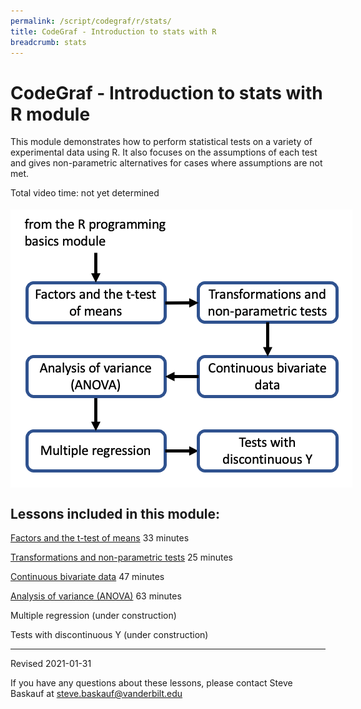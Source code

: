 ```yaml
---
permalink: /script/codegraf/r/stats/
title: CodeGraf - Introduction to stats with R
breadcrumb: stats
---
```


# CodeGraf - Introduction to stats with R module

This module demonstrates how to perform statistical tests on a variety of experimental data using R. It also focuses on the assumptions of each test and gives non-parametric alternatives for cases where assumptions are not met.

Total video time: not yet determined

<!-- Save for Web Slices (rstats.psd) -->
<div style="position:relative; left:0px; top:0px; width:547px; height:449px;">
	<div style="position:absolute; left:0px; top:0px; width:547px; height:10px;">
		<img src="images/rstats_01.gif" width="547" height="10" alt="">
	</div>
	<div style="position:absolute; left:0px; top:10px; width:25px; height:439px;">
		<img src="images/rstats_02.gif" width="25" height="439" alt="">
	</div>
	<div style="position:absolute; left:25px; top:10px; width:222px; height:62px;">
		<a href="../basics"
			onmouseover="window.status='R programming basics module';  return true;"
			onmouseout="window.status='';  return true;">
			<img src="images/rstats_03.gif" width="222" height="62" border="0" alt="R programming basics module"></a>
	</div>
	<div style="position:absolute; left:247px; top:10px; width:300px; height:112px;">
		<img src="images/rstats_04.gif" width="300" height="112" alt="">
	</div>
	<div style="position:absolute; left:25px; top:72px; width:222px; height:50px;">
		<img src="images/rstats_05.gif" width="222" height="50" alt="">
	</div>
	<div style="position:absolute; left:25px; top:122px; width:222px; height:65px;">
		<a href="../../026"
			onmouseover="window.status='Factors and t-test of means lesson';  return true;"
			onmouseout="window.status='';  return true;">
			<img src="images/rstats_06.gif" width="222" height="65" border="0" alt="Factors and t-test of means lesson"></a>
	</div>
	<div style="position:absolute; left:247px; top:122px; width:51px; height:327px;">
		<img src="images/rstats_07.gif" width="51" height="327" alt="">
	</div>
	<div style="position:absolute; left:298px; top:122px; width:227px; height:65px;">
		<a href="../../027"
			onmouseover="window.status='Transformations and non-parametric tests';  return true;"
			onmouseout="window.status='';  return true;">
			<img src="images/rstats_08.gif" width="227" height="65" border="0" alt="Transformations and non-parametric tests"></a>
	</div>
	<div style="position:absolute; left:525px; top:122px; width:22px; height:327px;">
		<img src="images/rstats_09.gif" width="22" height="327" alt="">
	</div>
	<div style="position:absolute; left:25px; top:187px; width:222px; height:52px;">
		<img src="images/rstats_10.gif" width="222" height="52" alt="">
	</div>
	<div style="position:absolute; left:298px; top:187px; width:227px; height:52px;">
		<img src="images/rstats_11.gif" width="227" height="52" alt="">
	</div>
	<div style="position:absolute; left:25px; top:239px; width:222px; height:67px;">
		<a href="../../029"
			onmouseover="window.status='Analysis of variance (ANOVA) lesson';  return true;"
			onmouseout="window.status='';  return true;">
			<img src="images/rstats_12.gif" width="222" height="67" border="0" alt="Analysis of variance (ANOVA) lesson"></a>
	</div>
	<div style="position:absolute; left:298px; top:239px; width:227px; height:67px;">
		<a href="../../028"
			onmouseover="window.status='Continuous bivariate data lesson';  return true;"
			onmouseout="window.status='';  return true;">
			<img src="images/rstats_13.gif" width="227" height="67" border="0" alt="Continuous bivariate data lesson"></a>
	</div>
	<div style="position:absolute; left:25px; top:306px; width:222px; height:54px;">
		<img src="images/rstats_14.gif" width="222" height="54" alt="">
	</div>
	<div style="position:absolute; left:298px; top:306px; width:227px; height:54px;">
		<img src="images/rstats_15.gif" width="227" height="54" alt="">
	</div>
	<div style="position:absolute; left:25px; top:360px; width:222px; height:64px;">
		<a href="../../030"
			onmouseover="window.status='Multiple regression lesson';  return true;"
			onmouseout="window.status='';  return true;">
			<img src="images/rstats_16.gif" width="222" height="64" border="0" alt="Multiple regression lesson"></a>
	</div>
	<div style="position:absolute; left:298px; top:360px; width:227px; height:64px;">
		<a href="../../031"
			onmouseover="window.status='Tests with discontinuous Y lesson';  return true;"
			onmouseout="window.status='';  return true;">
			<img src="images/rstats_17.gif" width="227" height="64" border="0" alt="Tests with discontinuous Y lesson"></a>
	</div>
	<div style="position:absolute; left:25px; top:424px; width:222px; height:25px;">
		<img src="images/rstats_18.gif" width="222" height="25" alt="">
	</div>
	<div style="position:absolute; left:298px; top:424px; width:227px; height:25px;">
		<img src="images/rstats_19.gif" width="227" height="25" alt="">
	</div>
</div>
<!-- End Save for Web Slices -->

## Lessons included in this module:

[Factors and the t-test of means](../../026) 33 minutes

[Transformations and non-parametric tests](../../027) 25 minutes

[Continuous bivariate data](../../028) 47 minutes

[Analysis of variance (ANOVA)](../../029) 63 minutes

Multiple regression (under construction)

Tests with discontinuous Y (under construction)

----

Revised 2021-01-31

If you have any questions about these lessons, please contact Steve Baskauf at [steve.baskauf@vanderbilt.edu](mailto:steve.baskauf@vanderbilt.edu)
